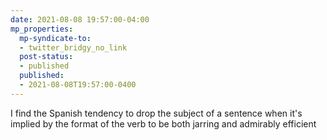```yaml
---
date: 2021-08-08 19:57:00-04:00
mp_properties:
  mp-syndicate-to:
  - twitter_bridgy_no_link
  post-status:
  - published
  published:
  - 2021-08-08T19:57:00-0400
---
```


I find the Spanish tendency to drop the subject of a sentence when it's implied by the format of the verb to be both jarring and admirably efficient